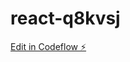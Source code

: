 # react-q8kvsj

[Edit in Codeflow ⚡️](https://stackblitz.com/~/github.com/TripathiCodeTales/react-q8kvsj)